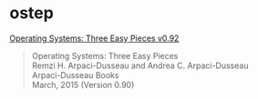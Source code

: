 # ostep



[Operating Systems: Three Easy Pieces v0.92][1]

>Operating Systems: Three Easy Pieces  
>Remzi H. Arpaci-Dusseau and Andrea C. Arpaci-Dusseau  
>Arpaci-Dusseau Books  
>March, 2015 (Version 0.90)  

[1]:http://pages.cs.wisc.edu/~remzi/OSTEP/#book-chapters